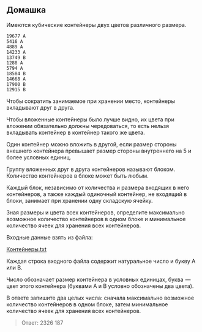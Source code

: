 ## Домашка 

Имеются кубические контейнеры двух цветов различного размера.
```
19677 A
5416 A
4889 A
14233 A
13749 B
1288 A
5794 A
18584 B
14668 A
17900 B
12915 B
```

Чтобы сократить занимаемое при хранении место, контейнеры вкладывают друг в друга.

Чтобы вложенные контейнеры было лучше видно, их цвета при вложении обязательно должны чередоваться, то есть нельзя вкладывать контейнер в контейнер такого же цвета.

Один контейнер можно вложить в другой, если размер стороны внешнего контейнера превышает размер стороны внутреннего на 5 и более условных единиц.

Группу вложенных друг в друга контейнеров называют блоком. Количество контейнеров в блоке может быть любым.

Каждый блок, независимо от количества и размера входящих в него контейнеров, а также каждый одиночный контейнер, не входящий в блоки, занимает при хранении одну складскую ячейку.

Зная размеры и цвета всех контейнеров, определите максимально возможное количество контейнеров в одном блоке и минимальное количество ячеек для хранения всех контейнеров.

Входные данные взять из файла:

[Контейнеры.txt](boxes1.txt)

Каждая строка входного файла содержит натуральное число и букву A или B.

Число обозначает размер контейнера в условных единицах, буква  — цвет этого контейнера (буквами A и B условно обозначены два цвета).

В ответе запишите два целых числа: сначала максимально возможное количество контейнеров в одном блоке, затем минимальное количество ячеек для хранения всех контейнеров.

> Ответ: 2326 187
